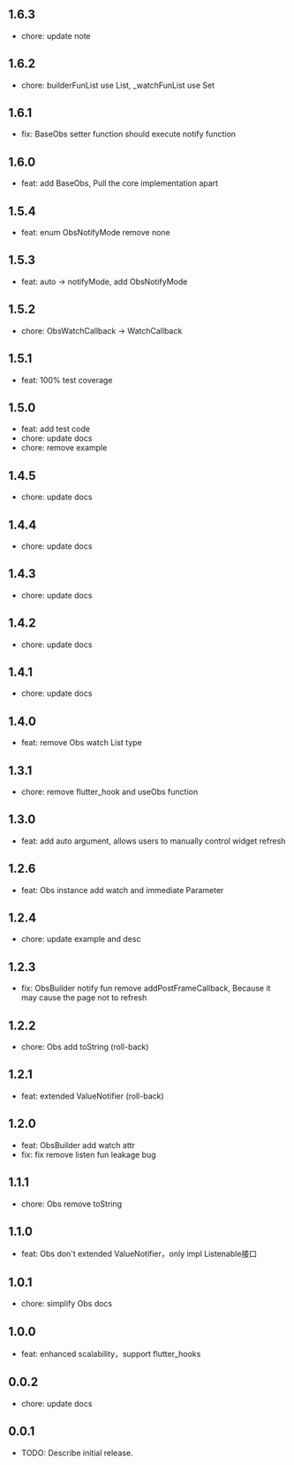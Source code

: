 ## 1.6.3

* chore: update note

## 1.6.2

* chore: builderFunList use List, _watchFunList use Set

## 1.6.1

* fix: BaseObs setter function should execute notify function

## 1.6.0

* feat: add BaseObs, Pull the core implementation apart

## 1.5.4

* feat: enum ObsNotifyMode remove none

## 1.5.3

* feat: auto -> notifyMode, add ObsNotifyMode

## 1.5.2

* chore: ObsWatchCallback -> WatchCallback

## 1.5.1

* feat: 100% test coverage

## 1.5.0

* feat: add test code
* chore: update docs
* chore: remove example

## 1.4.5

* chore: update docs

## 1.4.4

* chore: update docs

## 1.4.3

* chore: update docs

## 1.4.2

* chore: update docs

## 1.4.1

* chore: update docs

## 1.4.0

* feat: remove Obs watch List type

## 1.3.1

* chore: remove flutter_hook and useObs function

## 1.3.0

* feat: add auto argument, allows users to manually control widget refresh

## 1.2.6

* feat: Obs instance add watch and immediate Parameter

## 1.2.4

* chore: update example and desc

## 1.2.3

* fix: ObsBuilder notify fun remove addPostFrameCallback, Because it may cause the page not to
  refresh

## 1.2.2

* chore: Obs add toString (roll-back)

## 1.2.1

* feat: extended ValueNotifier (roll-back)

## 1.2.0

* feat: ObsBuilder add watch attr
* fix: fix remove listen fun leakage bug

## 1.1.1

* chore: Obs remove toString

## 1.1.0

* feat: Obs don't extended ValueNotifier，only impl Listenable接口

## 1.0.1

* chore: simplify Obs docs

## 1.0.0

* feat: enhanced scalability，support flutter_hooks

## 0.0.2

* chore: update docs

## 0.0.1

* TODO: Describe initial release.
